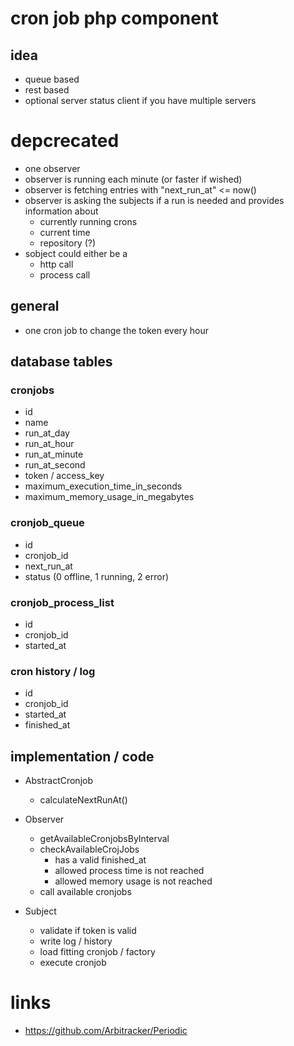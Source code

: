 # cron job php component

## idea

* queue based
* rest based
* optional server status client if you have multiple servers

# depcrecated

* one observer
* observer is running each minute (or faster if wished)
* observer is fetching entries with "next_run_at" <= now()
* observer is asking the subjects if a run is needed and provides information about
    * currently running crons
    * current time
    * repository (?)
* sobject could either be a
    * http call
    * process call

## general

* one cron job to change the token every hour

## database tables

### cronjobs

* id
* name
* run_at_day
* run_at_hour
* run_at_minute
* run_at_second
* token / access_key
* maximum_execution_time_in_seconds
* maximum_memory_usage_in_megabytes

### cronjob_queue

* id
* cronjob_id
* next_run_at
* status (0 offline, 1 running, 2 error)

### cronjob_process_list

* id
* cronjob_id
* started_at

### cron history / log

* id
* cronjob_id
* started_at
* finished_at

## implementation / code

* AbstractCronjob
    * calculateNextRunAt()

* Observer
    * getAvailableCronjobsByInterval
    * checkAvailableCrojJobs
        * has a valid finished_at
        * allowed process time is not reached
        * allowed memory usage is not reached
    * call available cronjobs

* Subject
    * validate if token is valid
    * write log / history
    * load fitting cronjob / factory
    * execute cronjob

# links

* https://github.com/Arbitracker/Periodic

